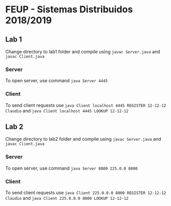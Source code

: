 # FEUP - Sistemas Distribuidos 2018/2019

## Lab 1

Change directory to lab1 folder and compile using `javac Server.java` and `javac Client.java`

### Server
To open server, use command `java Server 4445`

### Client
To send client requests use `java Client localhost 4445 REGISTER 12-12-12 Claudio` and `java Client localhost 4445 LOOKUP 12-12-12`

## Lab 2

Change directory to lab2 folder and compile using `javac Server.java` and `javac Client.java`

### Server
To open server, use command `java Server 8080 225.0.0 8000`

### Client
To send client requests use `java Client 225.0.0.0 8000 REGISTER 12-12-12 Claudio` and `java Client 225.0.0.0 8000 LOOKUP 12-12-12`
